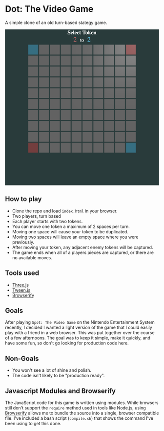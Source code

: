 # Dot: The Video Game
A simple clone of an old turn-based stategy game.

![Dot: The Video Game](https://github.com/stephanbaker/DotTheVideoGame/blob/master/screenshot.png "Dot: The Video Game")

## How to play
- Clone the repo and load `index.html` in your browser.
- Two players, turn based
- Each player starts with two tokens.
- You can move one token a maximum of 2 spaces per turn.
- Moving one space will cause your token to be duplicated.
- Moving two spaces will leave an empty space where you were previously.
- After moving your token, any adjacent enemy tokens will be captured.
- The game ends when all of a players pieces are captured, or there are no available moves.

## Tools used
- [Three.js](https://threejs.org/)
- [Tween.js](https://github.com/tweenjs/tween.js/)
- [Browserify](http://browserify.org/)

## Goals
After playing `Spot: The Video Game` on the Nintendo Entertainment System recently, I decided I wanted a light version of the game that I could easily play with a friend in a web browser.  This was put together over the course of a few afternoons.  The goal was to keep it simple, make it quickly, and have some fun, so don't go looking for production code here.

## Non-Goals
- You won't see a lot of shine and polish.
- The code isn't likely to be "production ready".

## Javascript Modules and Browserify
The JavaScript code for this game is written using modules. While browsers still don't support the `require` method used in tools like Node.js, using [Browserify](http://browserify.org/) allows me to bundle the source into a single, browser compatible file. I've included a bash script (`compile.sh`) that shows the command I've been using to get this done.